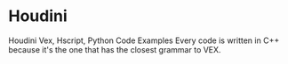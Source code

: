 # Houdini
Houdini Vex, Hscript, Python Code Examples
Every code is written in C++ because it's the one that has the closest grammar to VEX.
